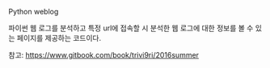 Python weblog

파이썬 웹 로그를 분석하고 특정 url에 접속할 시 분석한 웹 로그에 대한 정보를 볼 수 있는 페이지를 제공하는 코드이다. 

참고: https://www.gitbook.com/book/trivi9ri/2016summer
